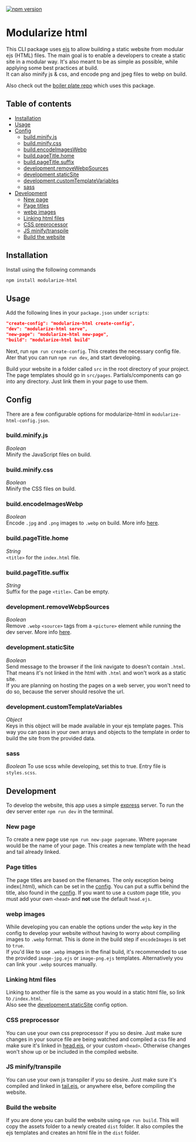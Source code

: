 [![npm version](https://badge.fury.io/js/modularize-html.svg)](https://badge.fury.io/js/modularize-html)

# Modularize html
This CLI package uses [ejs](https://ejs.co/#docs) to allow building a static website from modular ejs (HTML) files. The main goal is to enable a developers to create a static site in a modular way. It's also meant to be as simple as possible, while applying some best practices at build.   
It can also minify js & css, and encode png and jpeg files to webp on build.

Also check out the [boiler plate repo](https://github.com/jeroentvb/modularize-html-boilerplate) which uses this package.

## Table of contents
* [Installation](#installation)
* [Usage](#usage)
* [Config](#config)
  + [build.minify.js](#buildminifyjs)
  + [build.minify.css](#buildminifycss)
  + [build.encodeImagesWebp](#buildencodeimageswebp)
  + [build.pageTitle.home](#buildpagetitlehome)
  + [build.pageTitle.suffix](#buildpagetitlesuffix)
  + [development.removeWebpSources](#developmentremovewebpsources)
  + [development.staticSite](#developmentstaticsite)
  + [development.customTemplateVariables](#developmentcustomtemplatevariables)
  + [sass](#sass)
* [Development](#development)
  + [New page](#new-page)
  + [Page titles](#page-titles)
  + [webp images](#webp-images)
  + [Linking html files](#linking-html-files)
  + [CSS preprocessor](#css-preprocessor)
  + [JS minify/transpile](#js-minify-transpile)
  + [Build the website](#build-the-website)

## Installation
Install using the following commands
```sh
npm install modularize-html
```

## Usage
Add the following lines in your `package.json` under `scripts`:  
```json
"create-config": "modularize-html create-config",
"dev": "modularize-html serve",
"new-page": "modularize-html new-page",
"build": "modularize-html build"
```

Next, run `npm run create-config`. This creates the necessary config file. Ater that you can run `npm run dev`, and start developing.

Build your website in a folder called `src` in the root directory of your project. The page templates should go in `src/pages`. Partials/components can go into any directory. Just link them in your page to use them.

## Config
There are a few configurable options for modularize-html in `modularize-html-config.json`.
### build.minify.js
*Boolean*  
Minify the JavaScript files on build.

### build.minify.css
*Boolean*  
Minify the CSS files on build.

### build.encodeImagesWebp
*Boolean*  
Encode `.jpg` and `.png` images to `.webp` on build. More info [here](#webp-images).

### build.pageTitle.home
*String*  
`<title>` for the `index.html` file.

### build.pageTitle.suffix
*String*  
Suffix for the page `<title>`. Can be empty.

### development.removeWebpSources
*Boolean*  
Remove `.webp` `<source>` tags from a `<picture>` element while running the dev server. More info [here](#webp-images).

### development.staticSite
*Boolean*  
Send message to the browser if the link navigate to doesn't contain `.html`. That means it's not linked in the html with `.html` and won't work as a static site.  
If you are planning on hosting the pages on a web server, you won't need to do so, because the server should resolve the url.

### development.customTemplateVariables
*Object*  
Keys in this object will be made available in your ejs template pages. This way you can pass in your own arrays and objects to the template in order to build the site from the provided data.

### sass
*Boolean*
To use scss while developing, set this to true. Entry file is `styles.scss`.

## Development
To develop the website, this app uses a simple [express](https://www.npmjs.com/package/express) server. To run the dev server enter `npm run dev` in the terminal.

### New page
To create a new page use `npm run new-page pagename`. Where `pagename` would be the name of your page. This creates a new template with the head and tail already linked.

### Page titles
The page titles are based on the filenames. The only exception being index(.html), which can be set in the [config](#build.pageTitle.home). You can put a suffix behind the title, also found in the [config](#build.pageTitle.suffix). If you want to use a custom page title, you must add your own `<head>` and __not__ use the default `head.ejs`.

### webp images
While developing you can enable the options under the `webp` key in the config to develop your website without having to worry about compiling images to `.webp` format. This is done in the build step if `encodeImages` is set to `true`.  
If you'd like to use `.webp` images in the final build, it's recommended to use the provided `image-jpg.ejs` or `image-png.ejs` templates. Alternatively you can link your `.webp` sources manually.

### Linking html files
Linking to another file is the same as you would in a static html file, so link to `/index.html`.  
Also see the [development.staticSite](#development.staticSite) config option.

### CSS preprocessor
You can use your own css preprocessor if you so desire. Just make sure changes in your source file are being watched and compiled a css file and make sure it's linked in [head.ejs](src/partials/head.ejs), or your custom `<head>`. Otherwise changes won't show up or be included in the compiled website.

### JS minify/transpile
You can use your own js transpiler if you so desire. Just make sure it's compiled and linked in [tail.ejs](src/partials/tail.ejs), or anywhere else, before compiling the website.

### Build the website
If you are done you can build the website using `npm run build`. This will copy the assets folder to a newly created `dist` folder. It also compiles the ejs templates and creates an html file in the `dist` folder.
